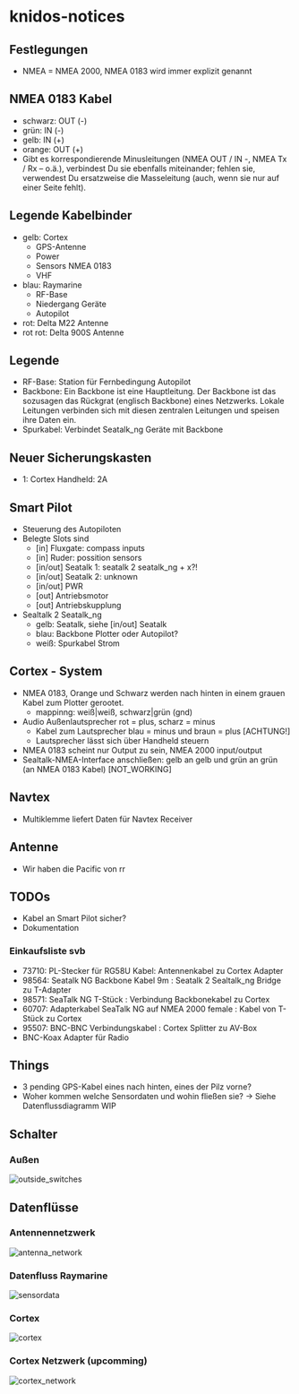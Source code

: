 # knidos-notices
## Festlegungen
- NMEA = NMEA 2000, NMEA 0183 wird immer explizit genannt

## NMEA 0183 Kabel
- schwarz: OUT (-)
- grün: IN (-)
- gelb: IN (+)
- orange: OUT (+)
- Gibt es korrespondierende Minusleitungen (NMEA OUT / IN -, NMEA Tx / Rx – o.ä.), verbindest Du sie ebenfalls miteinander; fehlen sie, verwendest Du ersatzweise die Masseleitung (auch, wenn sie nur auf einer Seite fehlt).

## Legende Kabelbinder
- gelb: Cortex
    - GPS-Antenne
    - Power
    - Sensors NMEA 0183
    - VHF
- blau: Raymarine
    - RF-Base
    - Niedergang Geräte
    - Autopilot
- rot: Delta M22 Antenne
- rot rot: Delta 900S Antenne

## Legende
- RF-Base: Station für Fernbedingung Autopilot
- Backbone: Ein Backbone ist eine Hauptleitung. Der Backbone ist das sozusagen das Rückgrat (englisch Backbone) eines Netzwerks. Lokale Leitungen verbinden sich mit diesen zentralen Leitungen und speisen ihre Daten ein.
- Spurkabel: Verbindet Seatalk_ng Geräte mit Backbone

## Neuer Sicherungskasten
- 1: Cortex Handheld: 2A

## Smart Pilot
- Steuerung des Autopiloten
- Belegte Slots sind
    - [in] Fluxgate: compass inputs
    - [in] Ruder: possition sensors
    - [in/out] Seatalk 1: seatalk 2 seatalk_ng + x?!
    - [in/out] Seatalk 2: unknown
    - [in/out] PWR
    - [out] Antriebsmotor
    - [out] Antriebskupplung
- Sealtalk 2 Seatalk_ng
    - gelb: Seatalk, siehe [in/out] Seatalk
    - blau: Backbone Plotter oder Autopilot?
    - weiß: Spurkabel Strom

## Cortex - System
- NMEA 0183, Orange und Schwarz werden nach hinten in einem grauen Kabel zum Plotter gerootet.
    - mappinng: weiß|weiß, schwarz|grün (gnd)
- Audio Außenlautsprecher rot = plus, scharz = minus
    - Kabel zum Lautsprecher blau = minus und braun = plus [ACHTUNG!]
    - Lautsprecher lässt sich über Handheld steuern
- NMEA 0183 scheint nur Output zu sein, NMEA 2000 input/output
- Sealtalk-NMEA-Interface anschließen: gelb an gelb und grün an grün (an NMEA 0183 Kabel) [NOT_WORKING]

## Navtex
- Multiklemme liefert Daten für Navtex Receiver

## Antenne
- Wir haben die Pacific von rr

## TODOs
- Kabel an Smart Pilot sicher?
- Dokumentation

### Einkaufsliste svb
- 73710: PL-Stecker für RG58U Kabel: Antennenkabel zu Cortex Adapter
- 98564: Seatalk NG Backbone Kabel 9m : Seatalk 2 Sealtalk_ng Bridge zu T-Adapter
- 98571: SeaTalk NG T-Stück : Verbindung Backbonekabel zu Cortex
- 60707: Adapterkabel SeaTalk NG auf NMEA 2000 female : Kabel von T-Stück zu Cortex
- 95507: BNC-BNC Verbindungskabel : Cortex Splitter zu AV-Box
- BNC-Koax Adapter für Radio

## Things
- 3 pending GPS-Kabel eines nach hinten, eines der Pilz vorne?
- Woher kommen welche Sensordaten und wohin fließen sie? -> Siehe Datenflussdiagramm WIP

## Schalter

### Außen
[outside_switches]: media/outside_switches.png "Schalter außen"
![outside_switches]


## Datenflüsse

### Antennennetzwerk
[antenna_network]: datenfluss/antenna_network.png "Antennennetzwerk"
![antenna_network]

### Datenfluss Raymarine
[sensordata]: datenfluss/sensordata.png "Sensordatenfluss"
![sensordata]

### Cortex
[cortex]: datenfluss/cortex.png "Cortex"
![cortex]

### Cortex Netzwerk (upcomming)
[cortex_network]: datenfluss/cortex_network.png "Cortex Netzwerk"
![cortex_network]
